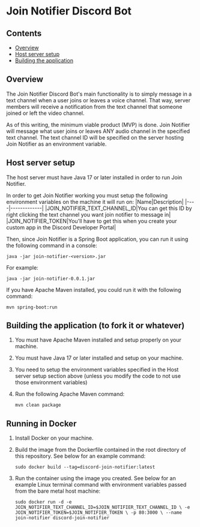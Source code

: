 # Join Notifier Discord Bot
## Contents
 - [Overview](#overview) 
 - [Host server setup](#host-server-setup) 
 - [Building the application](#building-the-application-to-fork-it-or-whatever)
## Overview
The Join Notifier Discord Bot's main functionality is to simply message in a text channel when a user joins or leaves a voice channel. That way, server members will receive a notification from the text channel that someone joined or left the video channel.

As of this writing, the minimum viable product (MVP) is done. Join Notifier will message what user joins or leaves ANY audio channel in the specified text channel. The text channel ID will be specified on the server hosting Join Notifier as an environment variable.

## Host server setup
The host server must have Java 17 or later installed in order to run Join Notifier.

In order to get Join Notifier working you must setup the following environment variables on the machine it will run on:
|Name|Description|
|----|-------------|
|JOIN_NOTIFIER_TEXT_CHANNEL_ID|You can get this ID by right clicking the text channel you want join notifier to message in|
|JOIN_NOTIFIER_TOKEN|You'll have to get this when you create your custom app in the Discord Developer Portal|

Then, since Join Notifier is a Spring Boot application, you can run it using the following command in a console:

``java -jar join-notifier-<version>.jar``

For example:

``java -jar join-notifier-0.0.1.jar``

If you have Apache Maven installed, you could run it with the following command:

``mvn spring-boot:run``

## Building the application (to fork it or whatever)
1. You must have Apache Maven installed and setup properly on your machine.
2. You must have Java 17 or later installed and setup on your machine.
3. You need to setup the environment variables specified in the Host server setup section above (unless you modify the code to not use those environment variables)
4. Run the following Apache Maven command:
    
    ``mvn clean package``

## Running in Docker
1. Install Docker on your machine.
2. Build the image from the Dockerfile contained in the root directory of this repository. See below for an example command:
   
   ``
   sudo docker build --tag=discord-join-notifier:latest
   ``
3. Run the container using the image you created. See below for an example Linux terminal command with environment variables passed from the bare metal host machine:
    
    ``
    sudo docker run -d -e JOIN_NOTIFIER_TEXT_CHANNEL_ID=$JOIN_NOTIFIER_TEXT_CHANNEL_ID \
    -e JOIN_NOTIFIER_TOKEN=$JOIN_NOTIFIER_TOKEN \
    -p 80:3000 \
    --name join-notifier discord-join-notifier
    ``
    
